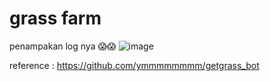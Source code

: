 # grass farm

penampakan log nya 😱😱
![image](https://github.com/StephanieAgatha/grass/assets/62786809/b5999f7d-cf5e-4284-bbd7-8a249e26bb99)

reference : https://github.com/ymmmmmmmm/getgrass_bot
